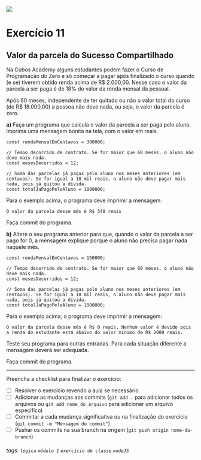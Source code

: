 ![](https://i.imgur.com/xG74tOh.png)

# Exercício 11

## Valor da parcela do Sucesso Compartilhado

Na Cubos Academy alguns estudantes podem fazer o Curso de Programação do Zero e só começar a pagar após finalizado o curso quando (e se) tiverem obtido renda acima de R$ 2.000,00. Nesse caso o valor da parcela a ser paga é de 18% do valor da renda mensal da pessoal.

Após 60 meses, independente de ter quitado ou não o valor total do curso (de R$ 18.000,00) a pessoa não deve nada, ou seja, o valor da parcela é zero.

**a)** Faça um programa que calcula o valor da parcela a ser paga pelo aluno. Imprima uma mensagem bonita na tela, com o valor em reais.

```javascript=
const rendaMensalEmCentavos = 300000;

// Tempo decorrido de contrato. Se for maior que 60 meses, o aluno não deve mais nada.
const mesesDecorridos = 12;

// Soma das parcelas já pagas pelo aluno nos meses anteriores (em centavos). Se for igual a 18 mil reais, o aluno não deve pagar mais nada, pois já quitou a dívida.
const totalJaPagoPeloAluno = 1000000;

```

Para o exemplo acima, o programa deve imprimir a mensagem:

`O valor da parcela desse mês é R$ 540 reais`

Faça commit do programa.

**b)** Altere o seu programa anterior para que, quando o valor da parcela a ser pago for 0, a mensagem explique porque o aluno não precisa pagar nada naquele mês.

```javascript=
const rendaMensalEmCentavos = 150000;

// Tempo decorrido de contrato. Se for maior que 60 meses, o aluno não deve mais nada.
const mesesDecorridos = 12;

// Soma das parcelas já pagas pelo aluno nos meses anteriores (em centavos). Se for igual a 18 mil reais, o aluno não deve pagar mais nada, pois já quitou a dívida.
const totalJaPagoPeloAluno = 1000000;

```

Para o exemplo acima, o programa deve imprimir a mensagem:

`O valor da parcela desse mês é R$ 0 reais. Nenhum valor é devido pois a renda do estudante está abaixo do valor mínimo de R$ 2000 reais.`

Teste seu programa para outras entradas. Para cada situação diferente a mensagem deverá ser adequada.

Faça commit do programa.

---

Preencha a checklist para finalizar o exercício:

- [ ] Resolver o exercício revendo a aula se necessário
- [ ] Adicionar as mudanças aos commits (`git add .` para adicionar todos os arquivos ou `git add nome_do_arquivo` para adicionar um arquivo específico)
- [ ] Commitar a cada mudança significativa ou na finalização do exercício (`git commit -m "Mensagem do commit"`)
- [ ] Pushar os commits na sua branch na origem (`git push origin nome-da-branch`)

###### tags: `lógica` `módulo 1` `exercício de classe` `nodeJS`
